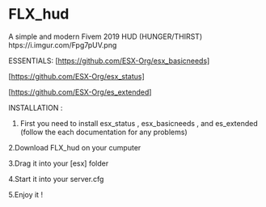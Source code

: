 # FLX_hud
A simple and modern Fivem 2019 HUD (HUNGER/THIRST)
htps://i.imgur.com/Fpg7pUV.png

ESSENTIALS:
[https://github.com/ESX-Org/esx_basicneeds]

[https://github.com/ESX-Org/esx_status] 

[https://github.com/ESX-Org/es_extended]

INSTALLATION :

1. First you need to install esx_status , esx_basicneeds , and es_extended (follow the each documentation for any problems)

2.Download FLX_hud on your cumputer

3.Drag it into your [esx] folder

4.Start it into your server.cfg 

5.Enjoy it !
